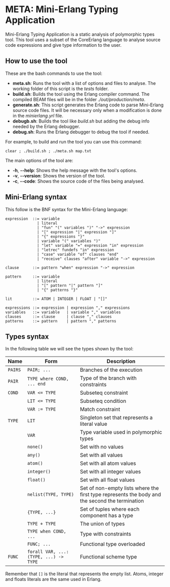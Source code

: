 # META: Mini-Erlang Typing Application

Mini-Erlang Typing Application is a static analysis of polymorphic types tool. This tool uses a subset of the CoreErlang language to analyse source code expressions and give type information to the user.

## How to use the tool

These are the bash commands to use the tool:

* **meta&#46;sh**: Runs the tool with a list of options and files to analyse. The working folder of this script is the *tests* folder.
* **build&#46;sh**: Builds the tool using the Erlang compiler command. The compiled BEAM files will be in the folder *./out/production/meta*.
* **generate&#46;sh**: This script generates the Erlang code to parse Mini-Erlang source code files. It will be necessary only when a modification is done in the *minierlang&#46;yrl* file.
* **debugb&#46;sh**: Builds the tool like *build&#46;sh* but adding the debug info needed by the Erlang debugger.
* **debug&#46;sh**: Runs the Erlang debugger to debug the tool if needed.

For example, to build and run the tool you can use this command:

```
clear ; ./build.sh ; ./meta.sh map.txt
```

The main options of the tool are:

* **-h**, **--help**: Shows the help message with the tool's options.
* **-v**, **--version**: Shows the version of the tool.
* **-c**, **--code**: Shows the source code of the files being analysed.

## Mini-Erlang syntax

This follow is the BNF syntax for the Mini-Erlang language:

```
expression  ::= variable
              | literal
              | "fun" "(" variables ")" "->" expression
              | "[" expression "|" expression "]"
              | "{" expressions "}"
              | variable "(" variables ")"
              | "let" variable "=" expression "in" expression
              | "letrec" fundefs "in" expression
              | "case" variable "of" clauses "end"
              | "receive" clauses "after" variable "->" expression

clause      ::= pattern "when" expression "->" expression

pattern     ::= variable
              | literal
              | "[" pattern "|" pattern "]"
              | "{" patterns "}"

lit         ::= ATOM | INTEGER | FLOAT | "[]"

expressions ::= expression | expression "," expressions
variables   ::= variable   | variable "," variables
clauses     ::= clause     | clause "," clauses
patterns    ::= pattern    | pattern "," patterns
```

## Types syntax

In the following table we will see the types shown by the tool:

| Name    | Form                       | Description |
| ------- | -------------------------- | ----------- |
| `PAIRS` | `PAIR; ...`                | Branches of the execution |
| `PAIR`  | `TYPE where COND, ... end` | Type of the branch with constraints |
| `COND`  | `VAR <= TYPE`              | Subseteq constraint |
|         | `LIT <= TYPE`              | Subseteq condition |
|         | `VAR := TYPE`              | Match constraint |
| `TYPE`  | `LIT`                      | Singleton set that represents a literal value |
|         | `VAR`                      | Type variable used in polymorphic types |
|         | `none()`                   | Set with no values |
|         | `any()`                    | Set with all values |
|         | `atom()`                   | Set with all atom values |
|         | `integer()`                | Set with all integer values |
|         | `float()`                  | Set with all float values |
|         | `nelist(TYPE, TYPE)`       | Set of non-empty lists where the first type represents the body and the second the termination |
|         | `{TYPE, ...}`              | Set of tuples where each component has a type |
|         | `TYPE + TYPE`              | The union of types |
|         | `TYPE when COND, ...`      | Type with constraints |
|         | `FUNC; ...`                | Functional type overloaded |
| `FUNC`  | `forall VAR, ...: (TYPE, ...) -> TYPE` | Functional scheme type |

Remember that `[]` is the literal that represents the empty list. Atoms, integer and floats literals are the same used in Erlang.

